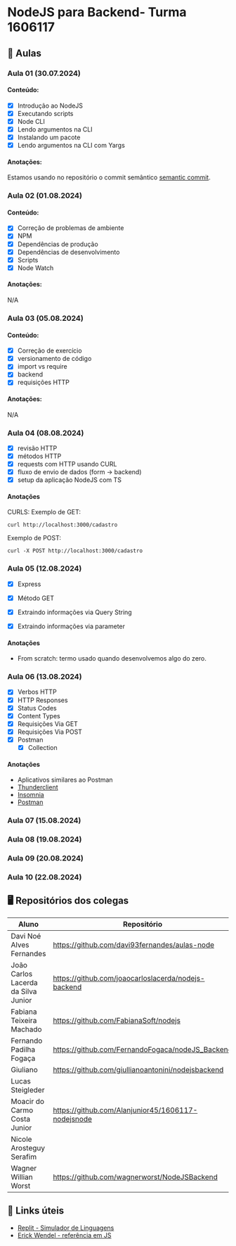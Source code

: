 # NodeJS para Backend- Turma 1606117

## 📖 Aulas

### Aula 01 (30.07.2024)

#### Conteúdo:
- [X] Introdução ao NodeJS
- [X] Executando scripts
- [X] Node CLI
- [X] Lendo argumentos na CLI
- [X] Instalando um pacote
- [X] Lendo argumentos na CLI com Yargs

#### Anotações:
Estamos usando no repositório o commit semântico [semantic commit](https://www.conventionalcommits.org/en/v1.0.0/).

### Aula 02 (01.08.2024)

#### Conteúdo:
- [X] Correção de problemas de ambiente
- [X] NPM
- [X] Dependências de produção
- [X] Dependências de desenvolvimento
- [X] Scripts
- [X] Node Watch

#### Anotações:
N/A

### Aula 03 (05.08.2024)

#### Conteúdo:
- [X] Correção de exercício
- [X] versionamento de código
- [X] import vs require
- [X] backend
- [X] requisições HTTP

#### Anotações:
N/A

### Aula 04 (08.08.2024)

- [X] revisão HTTP
- [X] métodos HTTP
- [X] requests com HTTP usando CURL
- [X] fluxo de envio de dados (form -> backend)
- [X] setup da aplicação NodeJS com TS

#### Anotações
CURLS:
Exemplo de GET:
```
curl http://localhost:3000/cadastro
```
Exemplo de POST:
```
curl -X POST http://localhost:3000/cadastro
```

### Aula 05 (12.08.2024)

- [X] Express
- [X] Método GET
- [X] Extraindo informações via Query String
- [X] Extraindo informações via parameter


#### Anotações
- From scratch: termo usado quando desenvolvemos algo do zero.

### Aula 06 (13.08.2024)

- [X] Verbos HTTP
- [X] HTTP Responses
- [X] Status Codes
- [X] Content Types
- [X] Requisições Via GET
- [X] Requisições Via POST
- [X] Postman
  - [X] Collection

#### Anotações
- Aplicativos similares ao Postman
- [Thunderclient](https://www.thunderclient.com/)
- [Insomnia](https://insomnia.rest/)
- [Postman](https://www.postman.com/)


### Aula 07 (15.08.2024)
### Aula 08 (19.08.2024)
### Aula 09 (20.08.2024)
### Aula 10 (22.08.2024)

## 🖥️ Repositórios dos colegas
| Aluno|Repositório|
|-|-|
Davi Noé Alves Fernandes | https://github.com/davi93fernandes/aulas-node
João Carlos Lacerda da Silva Junior | https://github.com/joaocarloslacerda/nodejs-backend
Fabiana Teixeira Machado | https://github.com/FabianaSoft/nodejs
Fernando Padilha Fogaça | https://github.com/FernandoFogaca/nodeJS_Backend
Giuliano | https://github.com/giullianoantonini/nodejsbackend
Lucas Steigleder | 
Moacir do Carmo Costa Junior | https://github.com/Alanjunior45/1606117-nodejsnode
Nicole Arosteguy Serafim | 
Wagner Willian Worst | https://github.com/wagnerworst/NodeJSBackend


## 🔗 Links úteis
- [Replit - Simulador de Linguagens](https://replit.com)
- [Erick Wendel - referência em JS](https://www.youtube.com/c/ErickWendelTreinamentos_)
